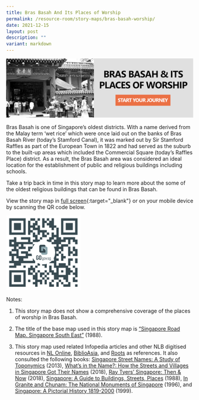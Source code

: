 ```yaml
---
title: Bras Basah And Its Places of Worship
permalink: /resource-room/story-maps/bras-basah-worship/
date: 2021-12-15
layout: post
description: ""
variant: markdown
---
```

[![Alt text for image on Isomer site](/images/storymap-image-bras-basah-worship.png)](https://go.gov.sg/zkctni)

Bras Basah is one of Singapore’s oldest districts. With a name derived from the Malay term ‘wet rice’ which were once laid out on the banks of Bras Basah River (today’s Stamford Canal), it was marked out by Sir Stamford Raffles as part of the European Town in 1822 and had served as the suburb to the built-up areas which included the Commercial Square (today’s Raffles Place) district. As a result, the Bras Basah area was considered an ideal location for the establishment of public and religious buildings including schools.

Take a trip back in time in this story map to learn more about the some of the oldest religious buildings that can be found in Bras Basah.

View the story map in [full screen](https://go.gov.sg/zkctni){:target="_blank"} or on your mobile device by scanning the QR code below.

<img src="/images/qr-code-storymap-bras-basah-worship.jpg" alt="qr-code-storymap-bras-basah-worship" style="width:200px;">

Notes:

1. This story map does not show a comprehensive coverage of the places of worship in Bras Basah.

2. The title of the base map used in this story map is [“Singapore Road Map. Singapore South East”](https://www.nas.gov.sg/archivesonline/maps_building_plans/record-details/fb73e04e-115c-11e3-83d5-0050568939ad) (1988).

3. This story map used related Infopedia articles and other NLB digitised resources in [NL Online](https://www.nlb.gov.sg/main/nlonline), [BiblioAsia](https://www.nlb.gov.sg/Browse/BiblioAsia.aspx), and [Roots](https://www.roots.sg/) as references. It also consulted the following books: [Singapore Street Names: A Study of Toponymics](https://eservice.nlb.gov.sg/item_holding.aspx?bid=200123850) (2013), [What’s in the Name?: How the Streets and Villages in Singapore Got Their Names](https://eservice.nlb.gov.sg/item_holding.aspx?bid=202924449) (2018), [Ray Tyers’ Singapore: Then &amp; Now](https://eservice.nlb.gov.sg/item_holding.aspx?bid=203784837) (2018), [Singapore: A Guide to Buildings, Streets, Places](http://eservice.nlb.gov.sg/item_holding.aspx?bid=4712298) (1988), [In Granite and Chunam: The National Monuments of Singapore](http://eservice.nlb.gov.sg/item_holding_s.aspx?bid=7919754) (1996), and [Singapore: A Pictorial History 1819-2000](http://eservice.nlb.gov.sg/item_holding.aspx?bid=9651676) (1999).